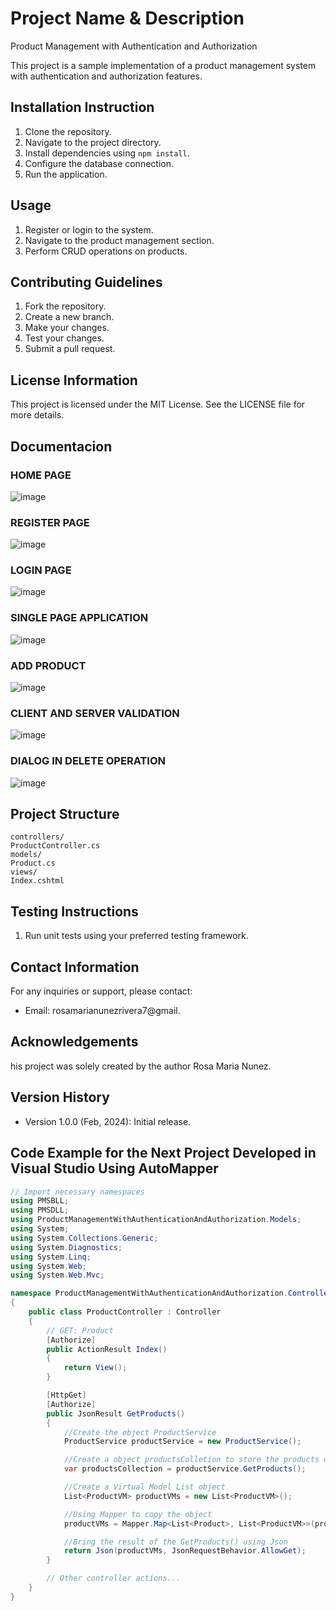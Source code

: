 # Project Name & Description
Product Management with Authentication and Authorization

This project is a sample implementation of a product management system with authentication and authorization features.

## Installation Instruction
1. Clone the repository.
2. Navigate to the project directory.
3. Install dependencies using `npm install`.
4. Configure the database connection.
5. Run the application.

## Usage
1. Register or login to the system.
2. Navigate to the product management section.
3. Perform CRUD operations on products.

## Contributing Guidelines
1. Fork the repository.
2. Create a new branch.
3. Make your changes.
4. Test your changes.
5. Submit a pull request.

## License Information
This project is licensed under the MIT License. See the LICENSE file for more details.

## Documentacion
### HOME PAGE
![image](https://github.com/RosaNunezRivera/product-management-with-authentication-and-authorization/assets/146019823/bca7bbe9-e0b7-4495-a6f1-425dee7dafb9)

### REGISTER PAGE
![image](https://github.com/RosaNunezRivera/product-management-with-authentication-and-authorization/assets/146019823/05b01958-9d90-46c3-8801-b293e248d3fb)

### LOGIN PAGE
![image](https://github.com/RosaNunezRivera/product-management-with-authentication-and-authorization/assets/146019823/7d42ee95-2641-41fb-95ad-d22759ef6994)

### SINGLE PAGE APPLICATION 
![image](https://github.com/RosaNunezRivera/product-management-with-authentication-and-authorization/assets/146019823/1124e711-186d-4b7c-afb9-23ef0b6cd813)

### ADD PRODUCT 
![image](https://github.com/RosaNunezRivera/product-management-with-authentication-and-authorization/assets/146019823/a3523769-a8be-4c0a-a037-55566b3c9e17)

### CLIENT AND SERVER VALIDATION 
![image](https://github.com/RosaNunezRivera/product-management-with-authentication-and-authorization/assets/146019823/bd9e0da0-0687-4853-971b-000145f0e46f)

### DIALOG IN DELETE OPERATION
![image](https://github.com/RosaNunezRivera/product-management-with-authentication-and-authorization/assets/146019823/23208c52-3753-4927-8b28-730af25a8499)

## Project Structure
```
controllers/
ProductController.cs
models/
Product.cs
views/
Index.cshtml
```

## Testing Instructions
1. Run unit tests using your preferred testing framework.

## Contact Information
For any inquiries or support, please contact:
- Email: rosamarianunezrivera7@gmail.

## Acknowledgements
his project was solely created by the author Rosa Maria Nunez.

## Version History
- Version 1.0.0 (Feb, 2024): Initial release.

## Code Example for the Next Project Developed in Visual Studio Using AutoMapper
```csharp
// Import necessary namespaces
using PMSBLL;
using PMSDLL;
using ProductManagementWithAuthenticationAndAuthorization.Models;
using System;
using System.Collections.Generic;
using System.Diagnostics;
using System.Linq;
using System.Web;
using System.Web.Mvc;

namespace ProductManagementWithAuthenticationAndAuthorization.Controllers
{
    public class ProductController : Controller
    {
        // GET: Product
        [Authorize]
        public ActionResult Index()
        {
            return View();
        }

        [HttpGet]
        [Authorize]
        public JsonResult GetProducts()
        {
            //Create the object ProductService
            ProductService productService = new ProductService();

            //Create a object productsColletion to store the products using product service and prodc repository
            var productsCollection = productService.GetProducts();

            //Create a Virtual Model List object
            List<ProductVM> productVMs = new List<ProductVM>();

            //Using Mapper to copy the object 
            productVMs = Mapper.Map<List<Product>, List<ProductVM>>(productsCollection);

            //Bring the result of the GetProducts() using Json 
            return Json(productVMs, JsonRequestBehavior.AllowGet);
        }

        // Other controller actions...
    }
}
```
